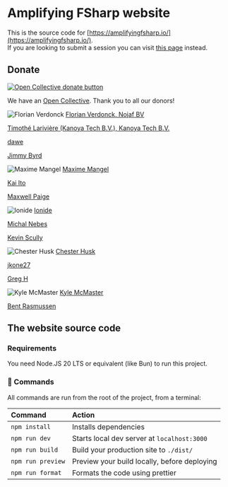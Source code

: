 # Amplifying FSharp website

This is the source code for [https://amplifyingfsharp.io/](https://amplifyingfsharp.io/).  
If you are looking to submit a session you can visit [this page](https://amplifyingfsharp.io/join-us/) instead.

## Donate

[![Open Collective donate button](https://opencollective.com/amplifying-fsharp/donate/button.png?color=blue)](https://opencollective.com/amplifying-fsharp/donate)

We have an [Open Collective](https://opencollective.com/amplifying-fsharp#category-ABOUT). Thank you to all our donors!

![Florian Verdonck](https://www.gravatar.com/avatar/7700b17da33f36e69154d8585afbe768?default=404&s=50) [Florian Verdonck, Nojaf BV](https://opencollective.com/florian-verdonck)

[Timothé Larivière (Kanoya Tech B.V.), Kanoya Tech B.V.](https://opencollective.com/timothelariviere)

[dawe](https://opencollective.com/guest-44f16fd5)

[Jimmy Byrd](https://opencollective.com/jimmy-byrd1)

![Maxime Mangel](https://www.gravatar.com/avatar/ebc3bbcbf88293a971c346e1406f08a8?default=404&s=50) [Maxime Mangel](https://opencollective.com/maxime-mangel)

[Kai Ito](https://opencollective.com/guest-234c4a61)

[Maxwell Paige](https://opencollective.com/maxwell-paige)

![Ionide](https://opencollective-production.s3.us-west-1.amazonaws.com/1dc76620-24ad-11e9-b372-6b1a73f011d0.png&s=50) [Ionide](https://opencollective.com/ionide)

[Michal Nebes](https://opencollective.com/michal-nebes)

[Kevin Scully](https://opencollective.com/guest-869ff6be)

![Chester Husk](https://www.gravatar.com/avatar/d2f117e84eb4380996e3bce3e7850f33?default=404&s=50) [Chester Husk](https://opencollective.com/chester-husk)

[jkone27](https://opencollective.com/jkone27)

[Greg H](https://opencollective.com/guest-e96f59f1)

![Kyle McMaster](https://opencollective-production.s3.us-west-1.amazonaws.com/3ed94f00-586a-11ed-8cfe-775d08dfbc28.png&s=50) [Kyle McMaster](https://opencollective.com/kyle-mcmaster)

[Bent Rasmussen](https://opencollective.com/guest-1006fa5b)

## The website source code

### Requirements

You need Node.JS 20 LTS or equivalent (like Bun) to run this project.

### 🧞 Commands

All commands are run from the root of the project, from a terminal:

| Command           | Action                                       |
| :---------------- | :------------------------------------------- |
| `npm install`     | Installs dependencies                        |
| `npm run dev`     | Starts local dev server at `localhost:3000`  |
| `npm run build`   | Build your production site to `./dist/`      |
| `npm run preview` | Preview your build locally, before deploying |
| `npm run format`  | Formats the code using prettier              |
